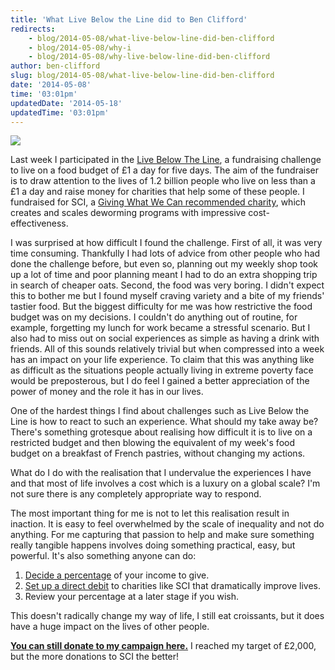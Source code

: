 ```yaml
---
title: 'What Live Below the Line did to Ben Clifford'
redirects:
    - blog/2014-05-08/what-live-below-line-did-ben-clifford
    - blog/2014-05-08/why-i
    - blog/2014-05-08/why-live-below-line-did-ben-clifford
author: ben-clifford
slug: blog/2014-05-08/what-live-below-line-did-ben-clifford
date: '2014-05-08'
time: '03:01pm'
updatedDate: '2014-05-18'
updatedTime: '03:01pm'
---
```

![](/images/uploads/benno.jpg)

Last week I participated in the [Live Below The Line](https://www.livebelowtheline.com/me/benclifford), a fundraising challenge to live on a food budget of £1 a day for five days. The aim of the fundraiser is to draw attention to the lives of 1.2 billion people who live on less than a £1 a day and raise money for charities that help some of these people. I fundraised for SCI, a [Giving What We Can recommended charity](http://www.givingwhatwecan.org/top-charities/schistosomiasis-control-initiative), which creates and scales deworming programs with impressive cost-effectiveness.

I was surprised at how difficult I found the challenge. First of all, it was very time consuming. Thankfully I had lots of advice from other people who had done the challenge before, but even so, planning out my weekly shop took up a lot of time and poor planning meant I had to do an extra shopping trip in search of cheaper oats. Second, the food was very boring. I didn't expect this to bother me but I found myself craving variety and a bite of my friends' tastier food. But the biggest difficulty for me was how restrictive the food budget was on my decisions. I couldn't do anything out of routine, for example, forgetting my lunch for work became a stressful scenario. But I also had to miss out on social experiences as simple as having a drink with friends. All of this sounds relatively trivial but when compressed into a week has an impact on your life experience. To claim that this was anything like as difficult as the situations people actually living in extreme poverty face would be preposterous, but I do feel I gained a better appreciation of the power of money and the role it has in our lives.

One of the hardest things I find about challenges such as Live Below the Line is how to react to such an experience. What should my take away be? There's something grotesque about realising how difficult it is to live on a restricted budget and then blowing the equivalent of my week's food budget on a breakfast of French pastries, without changing my actions.

What do I do with the realisation that I undervalue the experiences I have and that most of life involves a cost which is a luxury on a global scale? I'm not sure there is any completely appropriate way to respond.

The most important thing for me is not to let this realisation result in inaction. It is easy to feel overwhelmed by the scale of inequality and not do anything. For me capturing that passion to help and make sure something really tangible happens involves doing something practical, easy, but powerful. It's also something anyone can do:

1.  [Decide a percentage](http://www.givingwhatwecan.org/try-giving) of your income to give.
2.  [Set up a direct debit](http://www.givingwhatwecan.org/trust) to charities like SCI that dramatically improve lives.
3.  Review your percentage at a later stage if you wish.

This doesn't radically change my way of life, I still eat croissants, but it does have a huge impact on the lives of other people.

**[You can still donate to my campaign here.](https://www.livebelowtheline.com/me/benclifford)** I reached my target of £2,000, but the more donations to SCI the better!